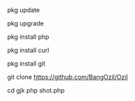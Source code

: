 pkg update

pkg upgrade

pkg install php

pkg install curl

pkg install git

git clone https://github.com/BangOzil/Ozil

cd gjk
php shot.php
